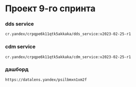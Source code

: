 # Проект 9-го спринта

### dds service

```bash
cr.yandex/crpqpe6k11qtk5akkaka/dds_service:v2023-02-25-r1
```

### cdm service

```bash
cr.yandex/crpqpe6k11qtk5akkaka/cdm_service:v2023-02-25-r1
```

### дашборд

```bash
https://datalens.yandex/psilbmxn1xm2f
```
